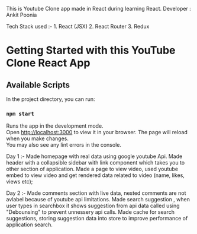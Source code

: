 This is Youtube Clone app made in React during learning React.
Developer : Ankit Poonia

Tech Stack used :- 1. React (JSX) 2. React Router 3. Redux

# Getting Started with this YouTube Clone React App

## Available Scripts

In the project directory, you can run:

### `npm start`

Runs the app in the development mode.\
Open [http://localhost:3000](http://localhost:3000) to view it in your browser.
The page will reload when you make changes.\
You may also see any lint errors in the console.

Day 1 :- Made homepage with real data using google youtube Api.
Made header with a collapsible sidebar with link component which takes you to other section of application.
Made a page to view video, used youtube embed to view video and get rendered data related to video (name, likes, views etc);

Day 2 :- Made comments section with live data, nested comments are not avlabel because of youtube api limitations.
Made search suggestion , when user types in searchbox it shows suggestion from api data called using "Debounsing" to prevent unnessery api calls.
Made cache for search suggestions, storing suggestion data into store to improve performance of application search.
